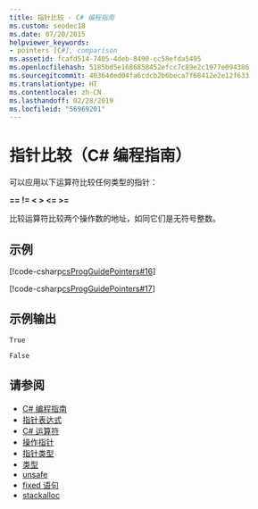 ```yaml
---
title: 指针比较 - C# 编程指南
ms.custom: seodec18
ms.date: 07/20/2015
helpviewer_keywords:
- pointers [C#], comparison
ms.assetid: fcafd514-7405-4deb-8490-cc58efda5495
ms.openlocfilehash: 5185bd5e1686858452efcc7c89e2c1977e094386
ms.sourcegitcommit: 40364ded04fa6cdcb2b6beca7f68412e2e12f633
ms.translationtype: HT
ms.contentlocale: zh-CN
ms.lasthandoff: 02/28/2019
ms.locfileid: "56969201"
---
```

# <a name="pointer-comparison-c-programming-guide"></a>指针比较（C# 编程指南）
可以应用以下运算符比较任何类型的指针：  
  
 **==   !=   \<   >   \<=   >=**  
  
 比较运算符比较两个操作数的地址，如同它们是无符号整数。  
  
## <a name="example"></a>示例  
 [!code-csharp[csProgGuidePointers#16](~/samples/snippets/csharp/VS_Snippets_VBCSharp/csProgGuidePointers/CS/Pointers2.cs#16)]  
  
 [!code-csharp[csProgGuidePointers#17](~/samples/snippets/csharp/VS_Snippets_VBCSharp/csProgGuidePointers/CS/Pointers.cs#17)]  
  
## <a name="sample-output"></a>示例输出  
 `True`  
  
 `False`  
  
## <a name="see-also"></a>请参阅

- [C# 编程指南](../../../csharp/programming-guide/index.md)
- [指针表达式](../../../csharp/programming-guide/unsafe-code-pointers/pointer-expressions.md)
- [C# 运算符](../../../csharp/language-reference/operators/index.md)
- [操作指针](../../../csharp/programming-guide/unsafe-code-pointers/manipulating-pointers.md)
- [指针类型](../../../csharp/programming-guide/unsafe-code-pointers/pointer-types.md)
- [类型](../../../csharp/language-reference/keywords/types.md)
- [unsafe](../../../csharp/language-reference/keywords/unsafe.md)
- [fixed 语句](../../../csharp/language-reference/keywords/fixed-statement.md)
- [stackalloc](../../../csharp/language-reference/keywords/stackalloc.md)
